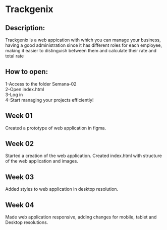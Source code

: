 # Trackgenix

## Description:

Trackgenix is a web appication with which you can manage your business, having a good administration since it has different roles for each employee, making it easier to distinguish between them and calculate their rate and total rate 

## How to open:

1-Access to the folder Semana-02<br>
2-Open index.html<br>
3-Log in<br>
4-Start managing your projects efficiently!

## Week 01

Created a prototype of web application in figma. 

## Week 02

Started a creation of the web application. Created index.html with structure of the web application and images.

## Week 03

Added styles to web application in desktop resolution. 

## Week 04

Made web application responsive, adding changes for mobile, tablet and Desktop resolutions.